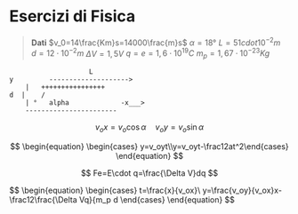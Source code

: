 # Esercizi di Fisica
> **Dati**
> $v_0=14\frac{Km}s=14000\frac{m}s$
> $\alpha=18°$
> $L=51cdot 10^{-2}m$
> $d=12\cdot 10^{-2}m$
> $\Delta V = 1,5 V$
> $q=e=1,6\cdot10^{19}C$
> $m_p=1,67\cdot 10^{-23}Kg$
 
                        L
    y         --------------------> 
	    |	++++++++++++++++
    d  |    /
	    | °   alpha             -x___> 
	    -----------------------






$$
v_ox=v_o\cos \alpha \quad v_oy=v_o\sin\alpha
$$

$$
\begin{equation} \begin{cases} y=v_oyt\\y=v_oyt-\frac12at^2\end{cases} \end{equation}
$$


$$
Fe=E\cdot q=\frac{\Delta V}dq
$$

$$
\begin{equation} \begin{cases} t=\frac{x}{v_ox}\\ 
y=\frac{v_oy}{v_ox}x-\frac12\frac{\Delta Vq}{m_p d  \end{cases} \end{equation}
$$
<!--stackedit_data:
eyJoaXN0b3J5IjpbLTkxNjk2NTUyNV19
-->